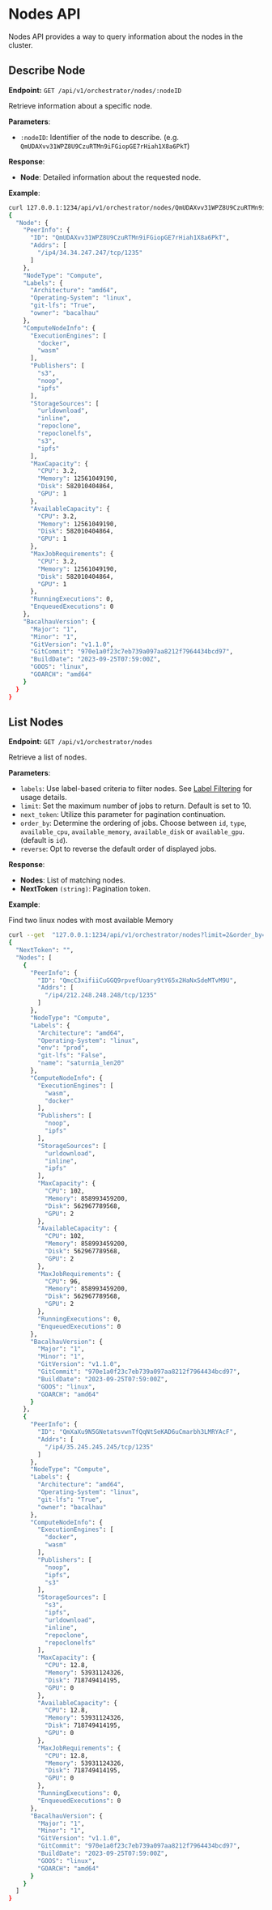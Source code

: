 # Nodes API

Nodes API provides a way to query information about the nodes in the cluster.

## Describe Node

**Endpoint:** `GET /api/v1/orchestrator/nodes/:nodeID`

Retrieve information about a specific node.

**Parameters**:

* `:nodeID`: Identifier of the node to describe. (e.g. `QmUDAXvv31WPZ8U9CzuRTMn9iFGiopGE7rHiah1X8a6PkT`)

**Response**:

* **Node**: Detailed information about the requested node.

**Example**:

```bash
curl 127.0.0.1:1234/api/v1/orchestrator/nodes/QmUDAXvv31WPZ8U9CzuRTMn9iFGiopGE7rHiah1X8a6PkT
{
  "Node": {
    "PeerInfo": {
      "ID": "QmUDAXvv31WPZ8U9CzuRTMn9iFGiopGE7rHiah1X8a6PkT",
      "Addrs": [
        "/ip4/34.34.247.247/tcp/1235"
      ]
    },
    "NodeType": "Compute",
    "Labels": {
      "Architecture": "amd64",
      "Operating-System": "linux",
      "git-lfs": "True",
      "owner": "bacalhau"
    },
    "ComputeNodeInfo": {
      "ExecutionEngines": [
        "docker",
        "wasm"
      ],
      "Publishers": [
        "s3",
        "noop",
        "ipfs"
      ],
      "StorageSources": [
        "urldownload",
        "inline",
        "repoclone",
        "repoclonelfs",
        "s3",
        "ipfs"
      ],
      "MaxCapacity": {
        "CPU": 3.2,
        "Memory": 12561049190,
        "Disk": 582010404864,
        "GPU": 1
      },
      "AvailableCapacity": {
        "CPU": 3.2,
        "Memory": 12561049190,
        "Disk": 582010404864,
        "GPU": 1
      },
      "MaxJobRequirements": {
        "CPU": 3.2,
        "Memory": 12561049190,
        "Disk": 582010404864,
        "GPU": 1
      },
      "RunningExecutions": 0,
      "EnqueuedExecutions": 0
    },
    "BacalhauVersion": {
      "Major": "1",
      "Minor": "1",
      "GitVersion": "v1.1.0",
      "GitCommit": "970e1a0f23c7eb739a097aa8212f7964434bcd97",
      "BuildDate": "2023-09-25T07:59:00Z",
      "GOOS": "linux",
      "GOARCH": "amd64"
    }
  }
}
```

## List Nodes

**Endpoint:** `GET /api/v1/orchestrator/nodes`

Retrieve a list of nodes.

**Parameters**:

* `labels`: Use label-based criteria to filter nodes. See [Label Filtering](./) for usage details.
* `limit`: Set the maximum number of jobs to return. Default is set to 10.
* `next_token`: Utilize this parameter for pagination continuation.
* `order_by`: Determine the ordering of jobs. Choose between `id`, `type`, `available_cpu`, `available_memory`, `available_disk` or `available_gpu`. (default is `id`).
* `reverse`: Opt to reverse the default order of displayed jobs.

**Response**:

* **Nodes**: List of matching nodes.
* **NextToken** `(string)`: Pagination token.

**Example**:

Find two linux nodes with most available Memory

```bash
curl --get  "127.0.0.1:1234/api/v1/orchestrator/nodes?limit=2&order_by=available_memory" --data-urlencode 'labels=Operating-System=linux'
{
  "NextToken": "",
  "Nodes": [
    {
      "PeerInfo": {
        "ID": "QmcC3xifiiCuGGQ9rpvefUoary9tY65x2HaNxSdeMTvM9U",
        "Addrs": [
          "/ip4/212.248.248.248/tcp/1235"
        ]
      },
      "NodeType": "Compute",
      "Labels": {
        "Architecture": "amd64",
        "Operating-System": "linux",
        "env": "prod",
        "git-lfs": "False",
        "name": "saturnia_len20"
      },
      "ComputeNodeInfo": {
        "ExecutionEngines": [
          "wasm",
          "docker"
        ],
        "Publishers": [
          "noop",
          "ipfs"
        ],
        "StorageSources": [
          "urldownload",
          "inline",
          "ipfs"
        ],
        "MaxCapacity": {
          "CPU": 102,
          "Memory": 858993459200,
          "Disk": 562967789568,
          "GPU": 2
        },
        "AvailableCapacity": {
          "CPU": 102,
          "Memory": 858993459200,
          "Disk": 562967789568,
          "GPU": 2
        },
        "MaxJobRequirements": {
          "CPU": 96,
          "Memory": 858993459200,
          "Disk": 562967789568,
          "GPU": 2
        },
        "RunningExecutions": 0,
        "EnqueuedExecutions": 0
      },
      "BacalhauVersion": {
        "Major": "1",
        "Minor": "1",
        "GitVersion": "v1.1.0",
        "GitCommit": "970e1a0f23c7eb739a097aa8212f7964434bcd97",
        "BuildDate": "2023-09-25T07:59:00Z",
        "GOOS": "linux",
        "GOARCH": "amd64"
      }
    },
    {
      "PeerInfo": {
        "ID": "QmXaXu9N5GNetatsvwnTfQqNtSeKAD6uCmarbh3LMRYAcF",
        "Addrs": [
          "/ip4/35.245.245.245/tcp/1235"
        ]
      },
      "NodeType": "Compute",
      "Labels": {
        "Architecture": "amd64",
        "Operating-System": "linux",
        "git-lfs": "True",
        "owner": "bacalhau"
      },
      "ComputeNodeInfo": {
        "ExecutionEngines": [
          "docker",
          "wasm"
        ],
        "Publishers": [
          "noop",
          "ipfs",
          "s3"
        ],
        "StorageSources": [
          "s3",
          "ipfs",
          "urldownload",
          "inline",
          "repoclone",
          "repoclonelfs"
        ],
        "MaxCapacity": {
          "CPU": 12.8,
          "Memory": 53931124326,
          "Disk": 718749414195,
          "GPU": 0
        },
        "AvailableCapacity": {
          "CPU": 12.8,
          "Memory": 53931124326,
          "Disk": 718749414195,
          "GPU": 0
        },
        "MaxJobRequirements": {
          "CPU": 12.8,
          "Memory": 53931124326,
          "Disk": 718749414195,
          "GPU": 0
        },
        "RunningExecutions": 0,
        "EnqueuedExecutions": 0
      },
      "BacalhauVersion": {
        "Major": "1",
        "Minor": "1",
        "GitVersion": "v1.1.0",
        "GitCommit": "970e1a0f23c7eb739a097aa8212f7964434bcd97",
        "BuildDate": "2023-09-25T07:59:00Z",
        "GOOS": "linux",
        "GOARCH": "amd64"
      }
    }
  ]
}
```
